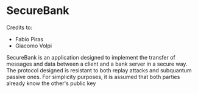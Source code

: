 # SecureBank
Credits to:
- Fabio Piras
- Giacomo Volpi

SecureBank is an application designed to implement the transfer of messages and data between a client and a bank server in a secure way. The protocol designed is resistant to both replay attacks and subquantum passive ones. For simplicity purposes, it is assumed that both parties already know the other's public key
